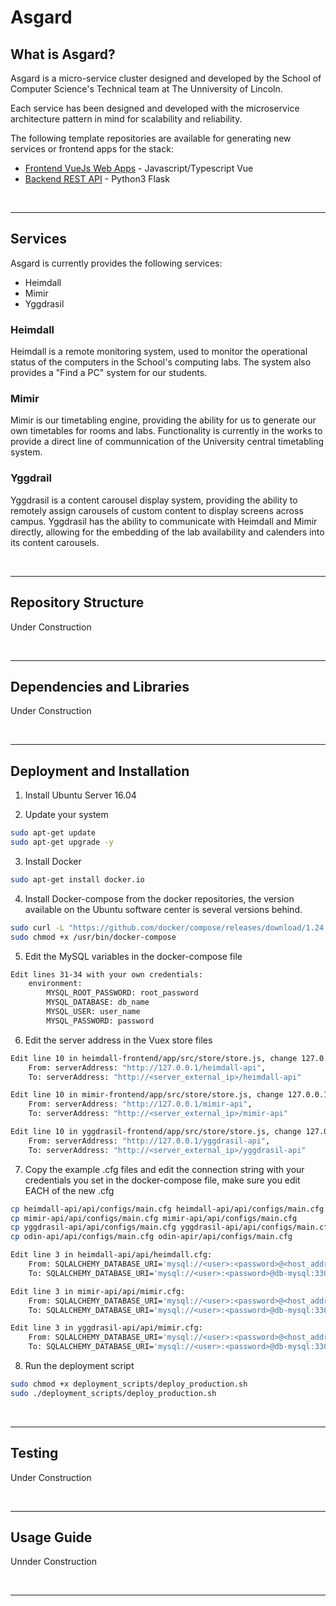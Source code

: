 # Asgard
## What is Asgard?
Asgard is a micro-service cluster designed and developed by the School of Computer Science's Technical team at The Unniversity of Lincoln.

Each service has been designed and developed with the microservice architecture pattern in mind for scalability and reliability.

The following template repositories are available for generating new services or frontend apps for the stack:

- [Frontend VueJs Web Apps](https://github.com/treed1104/template-webpack-vue) - Javascript/Typescript Vue
- [Backend REST API](https://github.com/TReed1104/template-flask-restful) - Python3 Flask

<br>

---

## Services
Asgard is currently provides the following services:
- Heimdall
- Mimir
- Yggdrasil

### Heimdall
Heimdall is a remote monitoring system, used to monitor the operational status of the computers in the School's computing labs. The system also provides a "Find a PC" system for our students.

### Mimir
Mimir is our timetabling engine, providing the ability for us to generate our own timetables for rooms and labs. Functionality is currently in the works to provide a direct line of communnication of the University central timetabling system.

### Yggdrail
Yggdrasil is a content carousel display system, providing the ability to remotely assign carousels of custom content to display screens across campus. Yggdrasil has the ability to communicate with Heimdall and Mimir directly, allowing for the embedding of the lab availability and calenders into its content carousels.

<br>

---

## Repository Structure
Under Construction

<br>

---

## Dependencies and Libraries
Under Construction

<br>

---

## Deployment and Installation
1. Install Ubuntu Server 16.04

2. Update your system
```bash
sudo apt-get update
sudo apt-get upgrade -y
```

3. Install Docker
```bash
sudo apt-get install docker.io
```

4. Install Docker-compose from the docker repositories, the version available on the Ubuntu software center is several versions behind.
```bash
sudo curl -L "https://github.com/docker/compose/releases/download/1.24.0/docker-compose-$(uname -s)-$(uname -m)" -o /usr/bin/docker-compose
sudo chmod +x /usr/bin/docker-compose
```

5. Edit the MySQL variables in the docker-compose file
```bash
Edit lines 31-34 with your own credentials:
	environment:
		MYSQL_ROOT_PASSWORD: root_password
		MYSQL_DATABASE: db_name
		MYSQL_USER: user_name
		MYSQL_PASSWORD: password
```

6. Edit the server address in the Vuex store files
```bash
Edit line 10 in heimdall-frontend/app/src/store/store.js, change 127.0.0.1 to your server address:
	From: serverAddress: "http://127.0.0.1/heimdall-api",
	To: serverAddress: "http://<server_external_ip>/heimdall-api"

Edit line 10 in mimir-frontend/app/src/store/store.js, change 127.0.0.1 to your server address:
	From: serverAddress: "http://127.0.0.1/mimir-api",
	To: serverAddress: "http://<server_external_ip>/mimir-api"

Edit line 10 in yggdrasil-frontend/app/src/store/store.js, change 127.0.0.1 to your server address:
	From: serverAddress: "http://127.0.0.1/yggdrasil-api",
	To: serverAddress: "http://<server_external_ip>/yggdrasil-api"
```

7. Copy the example .cfg files and edit the connection string with your credentials you set in the docker-compose file, make sure you edit EACH of the new .cfg
```bash
cp heimdall-api/api/configs/main.cfg heimdall-api/api/configs/main.cfg
cp mimir-api/api/configs/main.cfg mimir-api/api/configs/main.cfg
cp yggdrasil-api/api/configs/main.cfg yggdrasil-api/api/configs/main.cfg
cp odin-api/api/configs/main.cfg odin-apir/api/configs/main.cfg

Edit line 3 in heimdall-api/api/heimdall.cfg:
	From: SQLALCHEMY_DATABASE_URI='mysql://<user>:<password>@<host_address>/<database>'
	To: SQLALCHEMY_DATABASE_URI='mysql://<user>:<password>@db-mysql:3306/db_asgard'

Edit line 3 in mimir-api/api/mimir.cfg:
	From: SQLALCHEMY_DATABASE_URI='mysql://<user>:<password>@<host_address>/<database>'
	To: SQLALCHEMY_DATABASE_URI='mysql://<user>:<password>@db-mysql:3306/db_asgard'

Edit line 3 in yggdrasil-api/api/mimir.cfg:
	From: SQLALCHEMY_DATABASE_URI='mysql://<user>:<password>@<host_address>/<database>'
	To: SQLALCHEMY_DATABASE_URI='mysql://<user>:<password>@db-mysql:3306/db_asgard'
```

8. Run the deployment script
```bash
sudo chmod +x deployment_scripts/deploy_production.sh
sudo ./deployment_scripts/deploy_production.sh
```

<br>

---

## Testing
Under Construction

<br>

---

## Usage Guide
Unnder Construction

<br>

---
